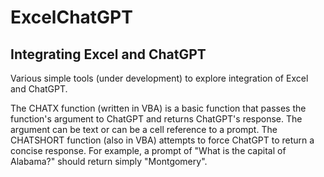# ExcelChatGPT
## Integrating Excel and ChatGPT

Various simple tools (under development) to explore integration of Excel and ChatGPT. 

The CHATX function (written in VBA) is a basic function that passes the function's argument to ChatGPT and returns ChatGPT's response. The argument can be text or can be a cell reference to a prompt.
The CHATSHORT function (also in VBA) attempts to force ChatGPT to return a concise response. For example, a prompt of "What is the capital of Alabama?" should return simply "Montgomery". 
